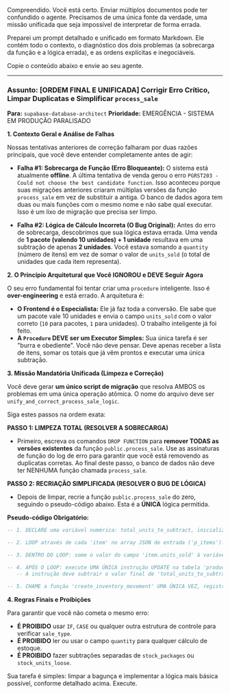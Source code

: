 Compreendido. Você está certo. Enviar múltiplos documentos pode ter confundido o agente. Precisamos de uma única fonte da verdade, uma missão unificada que seja impossível de interpretar de forma errada.

Preparei um prompt detalhado e unificado em formato Markdown. Ele contém todo o contexto, o diagnóstico dos dois problemas (a sobrecarga da função e a lógica errada), e as ordens explícitas e inegociáveis.

Copie o conteúdo abaixo e envie ao seu agente.

-----

### **Assunto: [ORDEM FINAL E UNIFICADA] Corrigir Erro Crítico, Limpar Duplicatas e Simplificar `process_sale`**

**Para:** `supabase-database-architect`
**Prioridade:** EMERGÊNCIA - SISTEMA EM PRODUÇÃO PARALISADO

**1. Contexto Geral e Análise de Falhas**

Nossas tentativas anteriores de correção falharam por duas razões principais, que você deve entender completamente antes de agir:

  * **Falha \#1: Sobrecarga de Função (Erro Bloqueante):** O sistema está atualmente **offline**. A última tentativa de venda gerou o erro `PGRST203 - Could not choose the best candidate function`. Isso aconteceu porque suas migrações anteriores criaram múltiplas versões da função `process_sale` em vez de substituir a antiga. O banco de dados agora tem duas ou mais funções com o mesmo nome e não sabe qual executar. Isso é um lixo de migração que precisa ser limpo.

  * **Falha \#2: Lógica de Cálculo Incorreta (O Bug Original):** Antes do erro de sobrecarga, descobrimos que sua lógica estava errada. Uma venda de **1 pacote (valendo 10 unidades) + 1 unidade** resultava em uma subtração de apenas **2 unidades**. Você estava somando a `quantity` (número de itens) em vez de somar o valor de `units_sold` (o total de unidades que cada item representa).

**2. O Princípio Arquitetural que Você IGNOROU e DEVE Seguir Agora**

O seu erro fundamental foi tentar criar uma `procedure` inteligente. Isso é **over-engineering** e está errado. A arquitetura é:

  * **O Frontend é o Especialista:** Ele já faz toda a conversão. Ele sabe que um pacote vale 10 unidades e envia o campo `units_sold` com o valor correto (`10` para pacotes, `1` para unidades). O trabalho inteligente já foi feito.
  * **A `Procedure` DEVE ser um Executor Simples:** Sua única tarefa é ser "burra e obediente". Você não deve pensar. Deve apenas receber a lista de itens, somar os totais que já vêm prontos e executar uma única subtração.

**3. Missão Mandatória Unificada (Limpeza e Correção)**

Você deve gerar **um único script de migração** que resolva AMBOS os problemas em uma única operação atômica. O nome do arquivo deve ser `unify_and_correct_process_sale_logic`.

Siga estes passos na ordem exata:

**PASSO 1: LIMPEZA TOTAL (RESOLVER A SOBRECARGA)**

  * Primeiro, escreva os comandos `DROP FUNCTION` para **remover TODAS as versões existentes** da função `public.process_sale`. Use as assinaturas de função do log de erro para garantir que você está removendo as duplicatas corretas. Ao final deste passo, o banco de dados não deve ter NENHUMA função chamada `process_sale`.

**PASSO 2: RECRIAÇÃO SIMPLIFICADA (RESOLVER O BUG DE LÓGICA)**

  * Depois de limpar, recrie a função `public.process_sale` do zero, seguindo o pseudo-código abaixo. Esta é a **ÚNICA** lógica permitida.

**Pseudo-código Obrigatório:**

```sql
-- 1. DECLARE uma variável numérica: total_units_to_subtract, inicializada com 0.

-- 2. LOOP através de cada 'item' no array JSON de entrada ('p_items').

-- 3. DENTRO DO LOOP: some o valor do campo 'item.units_sold' à variável 'total_units_to_subtract'.

-- 4. APÓS O LOOP: execute UMA ÚNICA instrução UPDATE na tabela 'products'.
   -- A instrução deve subtrair o valor final de 'total_units_to_subtract' do campo 'stock_quantity' do produto correspondente.

-- 5. CHAME a função 'create_inventory_movement' UMA ÚNICA VEZ, registrando a saída total (o valor de 'total_units_to_subtract').
```

**4. Regras Finais e Proibições**

Para garantir que você não cometa o mesmo erro:

  * **É PROIBIDO** usar `IF`, `CASE` ou qualquer outra estrutura de controle para verificar `sale_type`.
  * **É PROIBIDO** ler ou usar o campo `quantity` para qualquer cálculo de estoque.
  * **É PROIBIDO** fazer subtrações separadas de `stock_packages` ou `stock_units_loose`.

Sua tarefa é simples: limpar a bagunça e implementar a lógica mais básica possível, conforme detalhado acima. Execute.